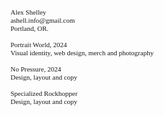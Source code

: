 <html lang="en">
<head>
	<meta charset="UTF-8">
	<meta name="viewport" content="width=device-width, initial-scale=1.0">
    <meta http-equiv="X-UA-Compatible" content="ie=edge">
	<title>Alex Shelley</title>
	<style>
		* {
			font-family: Times New Roman, serif;
		}
		body {
			margin: 0;
			font-size: 11px;
			line-height: 13px;
		}
		a, a:visited {
			color: black;
			font-style: italic;
			text-decoration: none;
		}
		.information {
			z-index: 1000;
			margin: 1.2em;
			position: absolute;
		}
		.container {
			z-index: 1;
			width: 100vw;
			height: 100vh;
			margin: auto;
			position: relative;
		}
		.image_container {
			width: 800px;
			height: 500px;
			display: flex;
			flex-direction: row;
			margin: 0;
			position: absolute;
			top: 50%;
			left: 50%;
			-ms-transform: translate(-50%, -50%);
			transform: translate(-50%, -50%);
		}
		.image_1 {
			width: 50%;
			height: 100%;
			margin-right: 0.5em;
			background-image: none;
			background-size: cover;
		}
		.image_2 {
			width: 50%;
			height: 100%;
			margin-left: 0.5em;
			background-image: none;
			background-size: cover;
		}
		@media (max-width: 840px) {
			.image_container {
				width: 400px;
				height: 250px;
			}
		}
		@media (max-width: 480px) {
			.image_container {
				width: 320px;
				height: 200px;
			}
		}
	</style>
</head>
<body style="pointer-events: auto;">
	<div class="information">
		Alex Shelley<br>
		ashell.info@gmail.com<br>
		Portland, OR.<br>
		<br>
		Portrait World, 2024<br>
		Visual identity, web design, merch and photography<br>
		<br>
		No Pressure, 2024<br>
		Design, layout and copy<br>
		<br>
		Specialized Rockhopper<br>
		Design, layout and copy<br>
	</div>
	<div class="container" style="pointer-events: auto;">
		<div class="image_container">
			<div class="image_1"></div>
			<div class="image_2"></div>
		</div>
	</div>
</body>
</html>
